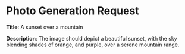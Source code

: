 # Photo Generation Request

**Title**: A sunset over a mountain

**Description**: The image should depict a beautiful sunset, with the sky blending shades of orange, and purple, over a serene mountain range.
